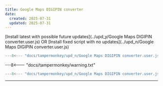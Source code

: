 ```yaml
---
title: Google Maps DIGIPIN converter
date:
  created: 2025-07-31
  updated: 2025-07-31
---
```


<!-- GENERATED FILE -->
[Install latest with possible future updates](../upd_y/Google Maps DIGIPIN converter.user.js)
OR
[Install fixed script with no updates](../upd_n/Google Maps DIGIPIN converter.user.js)
```js show_lines="1:10"
---8<--- "docs/tampermonkey/upd_n/Google Maps DIGIPIN converter.user.js::100"
```
<!-- more -->
---8<--- "docs/tampermonkey/warning.txt"
```js
---8<--- "docs/tampermonkey/upd_n/Google Maps DIGIPIN converter.user.js:1:"
```

------------
